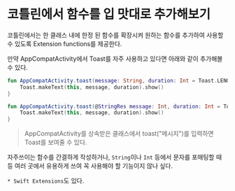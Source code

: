 # 코틀린에서 함수를 입 맛대로 추가해보기
코틀린에서는 한 클래스 내에 한정 된 함수를 확장시켜 원하는 함수를 추가하여 사용할 수 있도록 Extension functions를 제공한다.
 
만약 AppCompatActivity에서 Toast를 자주 사용하고 있다면 아래와 같이 추가해볼 수 있다.

```kotlin
fun AppCompatActivity.toast(message: String, duration: Int = Toast.LENGTH_SHORT) {
    Toast.makeText(this, message, duration).show()
}
```
```kotlin
fun AppCompatActivity.toast(@StringRes message: Int, duration: Int = Toast.LENGTH_SHORT) {
    Toast.makeText(this, message, duration).show()
}
```
> AppCompatActivity를 상속받은 클래스에서 toast("메시지")를 입력하면 Toast를 보여줄 수 있다.

자주쓰이는 함수를 간결하게 작성하거나, `String`이나 `Int` 등에서 문자를 포매팅할 때 등 여러 곳에서 유용하게 쓰여 꼭 사용해야 할 기능이지 않나 싶다.

`* Swift Extensions`도 있다.
